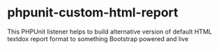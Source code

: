 # phpunit-custom-html-report
This PHPUnit listener helps to build alternative version of default HTML textdox report format to something Bootstrap powered and live
